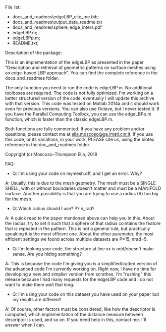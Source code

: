 File list: 

- docs_and_readmes\edgeLBP_cite_me.bib;
- docs_and_readmes\output_data_readme.txt
- docs_and_readmes\sphere_edge_inters.pdf
- edgeLBP.m;
- edgeLBPp.m;
- README.txt; 



Description of the package:

This is an implementation of the edgeLBP as presented in the paper "Description and retrieval of geometric patterns on surface meshes using an edge-based LBP approach". You can find the complete reference in the docs_and_readmes folder. 

The only function you need to run the code is edgeLBP.m. No additional toolboxes are required. The code is not fully optimized. I'm working on a better structured version of the code, eventually I will update this archive with that version. 
This code was tested on Matlab 2014a and it should work even for previous versions. You can also use Octave, but I never tested it. 
If you have the Parallel Computing Toolbox, you can use the edgeLBPp.m function, which is faster than the classic edgeLBP.m.

Both functions are fully commented. If you have any problem and/or questions, please contact me at elia.moscoso@ge.imati.cnr.it.
If you use this code, or its variations, in your work, PLEASE cite us, using the bibtex reference in the doc_and_readmes folder.


Copyright (c) Moscoso~Thompson Elia, 2018


FAQ:
- Q: I'm using your code on mymesh.off, and I get an error. Why?

A: Usually, this is due to the mesh geometry. The mesh must be a SINGLE SHELL, with or without boundaries doesn't matter and must be a MANIFOLD surface. Another possibility is that you are trying to use a radius (R) too big for the mesh.


- Q: Which radius should I use? P? n_rad? 

A: A quick read to the paper mentioned above can help you in this. About the radius, try to set it such that a sphere of that radius cointains the feature that is repeated in the pattern. This is not a general rule, but practically speaking it is the most efficent one. About the other parameter, the most efficient settings we found across multiple datasets are P=15, nrad=5. 

- Q: I'm looking your code, the structure at line xx is odd/doesn't make sense. Are you hiding something?

A: This is because the code I'm giving you is a simplified/cutted version of the advanced code I'm currently working on. Right now, I have no time for developing a new and simplier version from scrathes. I'm "rushing" this release because I had many requests for the edgeLBP code and I do not want to make them wait that long.


- Q: I'm using your code on this dataset you have used on your paper but my results are different!

A: Of course, other factors must be considered, like how the descriptor is computed, which implementation of the distance measure between descriptor is used, and so on. If you need help in this, contact me. I'll answer when I can. 
